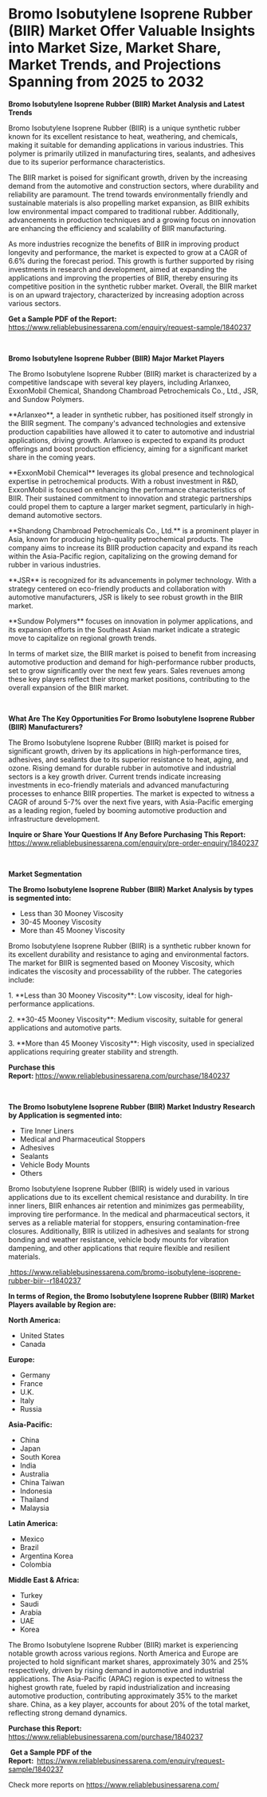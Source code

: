 <p><h1>Bromo Isobutylene Isoprene Rubber (BIIR) Market Offer Valuable Insights into Market Size, Market Share, Market Trends, and Projections Spanning from 2025 to 2032</h1></p><p><strong>Bromo Isobutylene Isoprene Rubber (BIIR) Market Analysis and Latest Trends</strong></p>
<p><p>Bromo Isobutylene Isoprene Rubber (BIIR) is a unique synthetic rubber known for its excellent resistance to heat, weathering, and chemicals, making it suitable for demanding applications in various industries. This polymer is primarily utilized in manufacturing tires, sealants, and adhesives due to its superior performance characteristics.</p><p>The BIIR market is poised for significant growth, driven by the increasing demand from the automotive and construction sectors, where durability and reliability are paramount. The trend towards environmentally friendly and sustainable materials is also propelling market expansion, as BIIR exhibits low environmental impact compared to traditional rubber. Additionally, advancements in production techniques and a growing focus on innovation are enhancing the efficiency and scalability of BIIR manufacturing.</p><p>As more industries recognize the benefits of BIIR in improving product longevity and performance, the market is expected to grow at a CAGR of 6.6% during the forecast period. This growth is further supported by rising investments in research and development, aimed at expanding the applications and improving the properties of BIIR, thereby ensuring its competitive position in the synthetic rubber market. Overall, the BIIR market is on an upward trajectory, characterized by increasing adoption across various sectors.</p></p>
<p><strong>Get a Sample PDF of the Report:&nbsp;</strong> <a href="https://www.reliablebusinessarena.com/enquiry/request-sample/1840237?utm_campaign=3569&utm_medium=2&utm_source=Github&utm_content=ia&utm_term=03042025&utm_id=bromo-isobutylene-isoprene-rubber-biir">https://www.reliablebusinessarena.com/enquiry/request-sample/1840237</a></p>
<p>&nbsp;</p>
<p><strong>Bromo Isobutylene Isoprene Rubber (BIIR) Major Market Players</strong></p>
<p><p>The Bromo Isobutylene Isoprene Rubber (BIIR) market is characterized by a competitive landscape with several key players, including Arlanxeo, ExxonMobil Chemical, Shandong Chambroad Petrochemicals Co., Ltd., JSR, and Sundow Polymers.</p><p>**Arlanxeo**, a leader in synthetic rubber, has positioned itself strongly in the BIIR segment. The company's advanced technologies and extensive production capabilities have allowed it to cater to automotive and industrial applications, driving growth. Arlanxeo is expected to expand its product offerings and boost production efficiency, aiming for a significant market share in the coming years.</p><p>**ExxonMobil Chemical** leverages its global presence and technological expertise in petrochemical products. With a robust investment in R&D, ExxonMobil is focused on enhancing the performance characteristics of BIIR. Their sustained commitment to innovation and strategic partnerships could propel them to capture a larger market segment, particularly in high-demand automotive sectors.</p><p>**Shandong Chambroad Petrochemicals Co., Ltd.** is a prominent player in Asia, known for producing high-quality petrochemical products. The company aims to increase its BIIR production capacity and expand its reach within the Asia-Pacific region, capitalizing on the growing demand for rubber in various industries.</p><p>**JSR** is recognized for its advancements in polymer technology. With a strategy centered on eco-friendly products and collaboration with automotive manufacturers, JSR is likely to see robust growth in the BIIR market.</p><p>**Sundow Polymers** focuses on innovation in polymer applications, and its expansion efforts in the Southeast Asian market indicate a strategic move to capitalize on regional growth trends.</p><p>In terms of market size, the BIIR market is poised to benefit from increasing automotive production and demand for high-performance rubber products, set to grow significantly over the next few years. Sales revenues among these key players reflect their strong market positions, contributing to the overall expansion of the BIIR market.</p></p>
<p>&nbsp;</p>
<p><strong>What Are The Key Opportunities For Bromo Isobutylene Isoprene Rubber (BIIR) Manufacturers?</strong></p>
<p><p>The Bromo Isobutylene Isoprene Rubber (BIIR) market is poised for significant growth, driven by its applications in high-performance tires, adhesives, and sealants due to its superior resistance to heat, aging, and ozone. Rising demand for durable rubber in automotive and industrial sectors is a key growth driver. Current trends indicate increasing investments in eco-friendly materials and advanced manufacturing processes to enhance BIIR properties. The market is expected to witness a CAGR of around 5-7% over the next five years, with Asia-Pacific emerging as a leading region, fueled by booming automotive production and infrastructure development.</p></p>
<p><strong>Inquire or Share Your Questions If Any Before Purchasing This Report:</strong> <a href="https://www.reliablebusinessarena.com/enquiry/pre-order-enquiry/1840237?utm_campaign=3569&utm_medium=2&utm_source=Github&utm_content=ia&utm_term=03042025&utm_id=bromo-isobutylene-isoprene-rubber-biir">https://www.reliablebusinessarena.com/enquiry/pre-order-enquiry/1840237</a></p>
<p>&nbsp;</p>
<p><strong>Market Segmentation</strong></p>
<p><strong>The Bromo Isobutylene Isoprene Rubber (BIIR) Market Analysis by types is segmented into:</strong></p>
<p><ul><li>Less than 30 Mooney Viscosity</li><li>30-45 Mooney Viscosity</li><li>More than 45 Mooney Viscosity</li></ul></p>
<p><p>Bromo Isobutylene Isoprene Rubber (BIIR) is a synthetic rubber known for its excellent durability and resistance to aging and environmental factors. The market for BIIR is segmented based on Mooney Viscosity, which indicates the viscosity and processability of the rubber. The categories include: </p><p>1. **Less than 30 Mooney Viscosity**: Low viscosity, ideal for high-performance applications.</p><p>2. **30-45 Mooney Viscosity**: Medium viscosity, suitable for general applications and automotive parts.</p><p>3. **More than 45 Mooney Viscosity**: High viscosity, used in specialized applications requiring greater stability and strength.</p></p>
<p><strong>Purchase this Report:&nbsp;</strong><a href="https://www.reliablebusinessarena.com/purchase/1840237?utm_campaign=3569&utm_medium=2&utm_source=Github&utm_content=ia&utm_term=03042025&utm_id=bromo-isobutylene-isoprene-rubber-biir">https://www.reliablebusinessarena.com/purchase/1840237</a></p>
<p>&nbsp;</p>
<p><strong>The Bromo Isobutylene Isoprene Rubber (BIIR) Market Industry Research by Application is segmented into:</strong></p>
<p><ul><li>Tire Inner Liners</li><li>Medical and Pharmaceutical Stoppers</li><li>Adhesives</li><li>Sealants</li><li>Vehicle Body Mounts</li><li>Others</li></ul></p>
<p><p>Bromo Isobutylene Isoprene Rubber (BIIR) is widely used in various applications due to its excellent chemical resistance and durability. In tire inner liners, BIIR enhances air retention and minimizes gas permeability, improving tire performance. In the medical and pharmaceutical sectors, it serves as a reliable material for stoppers, ensuring contamination-free closures. Additionally, BIIR is utilized in adhesives and sealants for strong bonding and weather resistance, vehicle body mounts for vibration dampening, and other applications that require flexible and resilient materials.</p></p>
<p><a href="https://www.reliablebusinessarena.com/bromo-isobutylene-isoprene-rubber-biir--r1840237?utm_campaign=3569&utm_medium=2&utm_source=Github&utm_content=ia&utm_term=03042025&utm_id=bromo-isobutylene-isoprene-rubber-biir">&nbsp;https://www.reliablebusinessarena.com/bromo-isobutylene-isoprene-rubber-biir--r1840237</a></p>
<p><strong>In terms of Region, the Bromo Isobutylene Isoprene Rubber (BIIR) Market Players available by Region are:</strong></p>
<p>
    <p> <strong> North America: </strong>
        <ul>
            <li>United States</li>
            <li>Canada</li>
        </ul>
        </p> 
    <p> <strong> Europe: </strong>
        <ul>
            <li>Germany</li>
            <li>France</li>
            <li>U.K.</li>
            <li>Italy</li>
            <li>Russia</li>
        </ul>
        </p> 
    <p> <strong> Asia-Pacific: </strong>
        <ul>
            <li>China</li>
            <li>Japan</li>
            <li>South Korea</li>
            <li>India</li>
            <li>Australia</li>
            <li>China Taiwan</li>
            <li>Indonesia</li>
            <li>Thailand</li>
            <li>Malaysia</li>
        </ul>
        </p> 
    <p> <strong> Latin America: </strong>
        <ul>
            <li>Mexico</li>
            <li>Brazil</li>
            <li>Argentina Korea</li>
            <li>Colombia</li>
        </ul>
        </p> 
    <p> <strong> Middle East & Africa: </strong>
        <ul>
            <li>Turkey</li>
            <li>Saudi</li>
            <li>Arabia</li>
            <li>UAE</li>
            <li>Korea</li>
        </ul>
    </p>
    </p>
<p><p>The Bromo Isobutylene Isoprene Rubber (BIIR) market is experiencing notable growth across various regions. North America and Europe are projected to hold significant market shares, approximately 30% and 25% respectively, driven by rising demand in automotive and industrial applications. The Asia-Pacific (APAC) region is expected to witness the highest growth rate, fueled by rapid industrialization and increasing automotive production, contributing approximately 35% to the market share. China, as a key player, accounts for about 20% of the total market, reflecting strong demand dynamics.</p></p>
<p><strong>Purchase this Report: </strong><a href="https://www.reliablebusinessarena.com/purchase/1840237?utm_campaign=3569&utm_medium=2&utm_source=Github&utm_content=ia&utm_term=03042025&utm_id=bromo-isobutylene-isoprene-rubber-biir">https://www.reliablebusinessarena.com/purchase/1840237</a></p>
<p>&nbsp;<strong>Get a Sample PDF of the Report:&nbsp;&nbsp;</strong><a href="https://www.reliablebusinessarena.com/enquiry/request-sample/1840237?utm_campaign=3569&utm_medium=2&utm_source=Github&utm_content=ia&utm_term=03042025&utm_id=bromo-isobutylene-isoprene-rubber-biir">https://www.reliablebusinessarena.com/enquiry/request-sample/1840237</a></p>
<p><strong></strong></p>
<p>Check more reports on <a href="https://www.reliablebusinessarena.com/?utm_campaign=3569&utm_medium=2&utm_source=Github&utm_content=ia&utm_term=03042025&utm_id=bromo-isobutylene-isoprene-rubber-biir">https://www.reliablebusinessarena.com/</a></p>